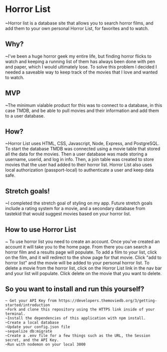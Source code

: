 # Horror List

~Horror list is a database site that allows you to search horror films, and add them to your own personal Horror List, for favorites and to watch. 

## Why?

~I've been a huge horror geek my entire life, but finding horror flicks to watch and keeping 
a running list of them has always been done with pen and paper, which I would ultimately lose. To solve this problem I decided I needed a saveable way to keep track of the movies that I love and wanted to watch.

## MVP

~The minimum vialable product for this was to connect to a database, in this case TMDB, and
be able to pull movies and their information and add them to a user database.

## How?

~Horror List uses HTML, CSS, Javascript, Node, Express, and PostgreSQL. To start the database TMDB was connected using a movie table that stored all the data for the movies. Then a user database was made storing a username, userid, and log in info. Then, a join table was created to store movies that the user had added to their horror list.
Horror List also uses local authorization (passport-local) to authenticate a user and keep data safe.

## Stretch goals!

~I completed the stretch goal of styling on my app. Future stretch goals include a rating system for a movie, and a secondary database from tastekid that would suggest movies based on your horror list.

## How to use Horror List

~ To use horror list you need to create an account. Once you've created an account it will take you to the home page. From there you can search a horror film and a results page will populate. To add a film to your list, click on the film, and it will redirect to the show page for that movie. Click "add to horror list" and the movie will be added to your personal horror list. To delete a movie from the horror list, click on the Horror List link in the nav bar and your list will populate. Click delete on the movie that you want to delete.

## So you want to install and run this yourself?
    ~ Get your API Key from https://developers.themoviedb.org/3/getting-started/introduction
    ~Fork and clone this repository using the HTTPS link inside of your terminal.
    ~Install the dependencies of this application with npm install.
    ~Create a local database
    ~Update your config.json file
    ~sequelize db:migrate
    ~Create a .env file for a few things such as the URL, the Session secret, and the API Key.
    ~Run with nodemon on your local 3000

